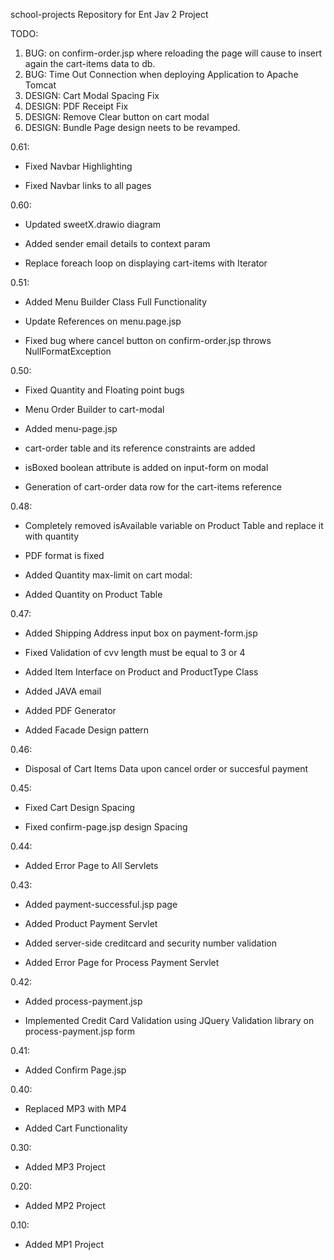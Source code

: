 school-projects
Repository for Ent Jav 2 Project

TODO:

  1. BUG: on confirm-order.jsp where reloading the page will cause to insert again the cart-items data to db.
  2. BUG: Time Out Connection when deploying Application to Apache Tomcat
  3. DESIGN: Cart Modal Spacing Fix
  4. DESIGN: PDF Receipt Fix
  6. DESIGN: Remove Clear button on cart modal
  7. DESIGN: Bundle Page design neets to be revamped.

0.61: 

  * Fixed Navbar Highlighting

  * Fixed Navbar links to all pages

0.60:
  
  * Updated sweetX.drawio diagram
	
  * Added sender email details to context param

  * Replace foreach loop on displaying cart-items with Iterator

 
0.51:

  * Added Menu Builder Class Full Functionality

  * Update References on menu.page.jsp

  * Fixed bug where cancel button on confirm-order.jsp throws NullFormatException

0.50: 
  * Fixed Quantity and Floating point bugs
  
  * Menu Order Builder to cart-modal

  * Added menu-page.jsp

  * cart-order table and its reference constraints are added

  * isBoxed boolean attribute is added on input-form on modal

  * Generation of cart-order data row for the cart-items reference
  
0.48:

  * Completely removed isAvailable variable on Product Table and replace it with quantity

  * PDF format is fixed

  * Added Quantity max-limit on cart modal: 

  * Added Quantity on Product Table
  
0.47:

  * Added Shipping Address input box on payment-form.jsp

  * Fixed Validation of cvv length must be equal to 3 or 4

  * Added Item Interface on Product and ProductType Class

  * Added JAVA email

  * Added PDF Generator

  * Added Facade Design pattern

0.46:

  * Disposal of Cart Items Data upon cancel order or succesful payment

0.45:

  * Fixed Cart Design Spacing

  * Fixed confirm-page.jsp design Spacing

0.44:

  * Added Error Page to All Servlets
  
0.43:

  * Added payment-successful.jsp page

  * Added Product Payment Servlet

  * Added server-side creditcard and security number validation

  * Added Error Page for Process Payment Servlet

0.42:

  * Added process-payment.jsp

  * Implemented Credit Card Validation using JQuery Validation library on process-payment.jsp form

0.41:

  * Added Confirm Page.jsp
  
0.40:

  * Replaced MP3 with MP4

  * Added Cart Functionality

0.30:

  * Added MP3 Project
  
0.20:

  * Added MP2 Project
  
0.10:

  * Added MP1 Project
